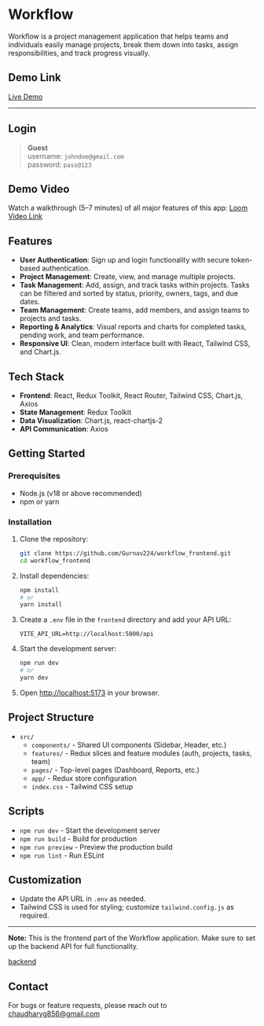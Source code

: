 # Workflow

Workflow is a project management application that helps teams and individuals easily manage projects, break them down into tasks, assign responsibilities, and track progress visually.

## Demo Link

[Live Demo](https://workflow-frontend-kappa.vercel.app/)  

---
## Login

> **Guest** <br>
> username:  `johndoe@gmail.com` <br>
> password: `pass@123`


## Demo Video
Watch a walkthrough (5–7 minutes) of all major features of this app:
[Loom Video Link](https://youtu.be/Hr-5BFpETAo?si=68sfzTkMI0tSlhaW)

## Features

- **User Authentication**: Sign up and login functionality with secure token-based authentication.
- **Project Management**: Create, view, and manage multiple projects.
- **Task Management**: Add, assign, and track tasks within projects. Tasks can be filtered and sorted by status, priority, owners, tags, and due dates.
- **Team Management**: Create teams, add members, and assign teams to projects and tasks.
- **Reporting & Analytics**: Visual reports and charts for completed tasks, pending work, and team performance.
- **Responsive UI**: Clean, modern interface built with React, Tailwind CSS, and Chart.js.

## Tech Stack

- **Frontend**: React, Redux Toolkit, React Router, Tailwind CSS, Chart.js, Axios
- **State Management**: Redux Toolkit
- **Data Visualization**: Chart.js, react-chartjs-2
- **API Communication**: Axios

## Getting Started

### Prerequisites

- Node.js (v18 or above recommended)
- npm or yarn

### Installation

1. Clone the repository:

   ```bash
   git clone https://github.com/Gurnav224/workflow_frontend.git
   cd workflow_frontend
   ```

2. Install dependencies:

   ```bash
   npm install
   # or
   yarn install
   ```

3. Create a `.env` file in the `frontend` directory and add your API URL:

   ```
   VITE_API_URL=http://localhost:5000/api
   ```

4. Start the development server:

   ```bash
   npm run dev
   # or
   yarn dev
   ```

5. Open [http://localhost:5173](http://localhost:5173) in your browser.

## Project Structure

- `src/`
  - `components/` - Shared UI components (Sidebar, Header, etc.)
  - `features/` - Redux slices and feature modules (auth, projects, tasks, team)
  - `pages/` - Top-level pages (Dashboard, Reports, etc.)
  - `app/` - Redux store configuration
  - `index.css` - Tailwind CSS setup

## Scripts

- `npm run dev` - Start the development server
- `npm run build` - Build for production
- `npm run preview` - Preview the production build
- `npm run lint` - Run ESLint

## Customization

- Update the API URL in `.env` as needed.
- Tailwind CSS is used for styling; customize `tailwind.config.js` as required.


---

**Note:** This is the frontend part of the Workflow application. Make sure to set up the backend API for full functionality.

[backend](https://github.com/Gurnav224/workflow_backend)


## Contact
For bugs or feature requests, please reach out to chaudharyg856@gmail.com